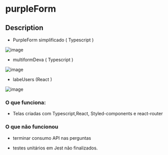 # purpleForm

## Description

- PurpleForm simplificado  ( Typescript )

![image](https://user-images.githubusercontent.com/26682838/153027311-4ddf4e2e-7c66-40c4-bd21-3b9f94617fa3.png)

- multiformDeva ( Typescript )

![image](https://user-images.githubusercontent.com/26682838/153027801-fbab1a23-2ac3-4d34-9d26-33ba3e4e8e9c.png)

- labeUsers  (React ) 

![image](https://user-images.githubusercontent.com/26682838/153035229-fc65e657-5d94-47ea-a2ff-a964ddfad71e.png)

### O que funciona:
- Telas criadas com Typescript,React, Styled-components e react-router 

### O que não funcionou

- terminar consumo API nas perguntas

- testes unitários em Jest não finalizados.


